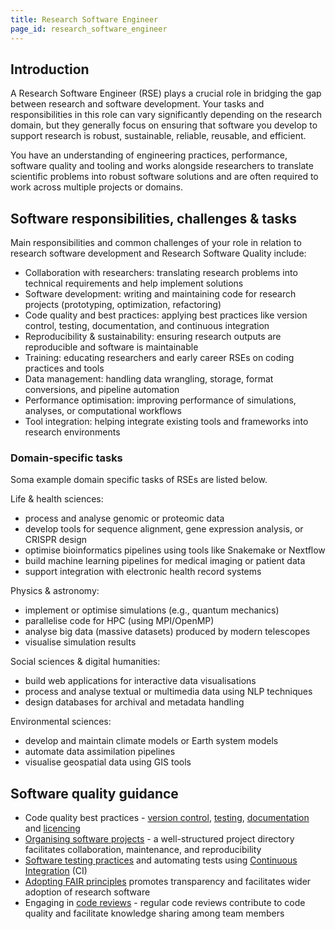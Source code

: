 ```yaml
---
title: Research Software Engineer
page_id: research_software_engineer
---
```



## Introduction

A Research Software Engineer (RSE) plays a crucial role in bridging the gap between research and software development. 
Your tasks and responsibilities in this role can vary significantly depending on the research domain, but they generally focus on ensuring that software you develop 
to support research is robust, sustainable, reliable, reusable, and efficient.

You have an understanding of engineering practices, performance, software quality and tooling	and works alongside researchers to translate scientific problems 
into robust software solutions and are often required to work across multiple projects or domains.

## Software responsibilities, challenges & tasks

Main responsibilities and common challenges of your role in relation to research software development and Research Software Quality include:

- Collaboration with researchers: translating research problems into technical requirements and help implement solutions
- Software development: writing and maintaining code for research projects (prototyping, optimization, refactoring)
- Code quality and best practices: applying best practices like version control, testing, documentation, and continuous integration
- Reproducibility & sustainability: ensuring research outputs are reproducible and software is maintainable
- Training: educating researchers and early career RSEs on coding practices and tools
- Data management: handling data wrangling, storage, format conversions, and pipeline automation
- Performance optimisation: improving performance of simulations, analyses, or computational workflows
- Tool integration: helping integrate existing tools and frameworks into research environments

### Domain-specific tasks

Soma example domain specific tasks of RSEs are listed below.

Life & health sciences:

- process and analyse genomic or proteomic data
- develop tools for sequence alignment, gene expression analysis, or CRISPR design
- optimise bioinformatics pipelines using tools like Snakemake or Nextflow
- build machine learning pipelines for medical imaging or patient data
- support integration with electronic health record systems

Physics & astronomy:

- implement or optimise simulations (e.g., quantum mechanics)
- parallelise code for HPC (using MPI/OpenMP)
- analyse big data (massive datasets) produced by modern telescopes
- visualise simulation results

Social sciences & digital humanities:

- build web applications for interactive data visualisations
- process and analyse textual or multimedia data using NLP techniques
- design databases for archival and metadata handling

Environmental sciences:

- develop and maintain climate models or Earth system models
- automate data assimilation pipelines
- visualise geospatial data using GIS tools


## Software quality guidance

- Code quality best practices - [version control](./using_version_control), [testing](./testing_software), [documentation](./documenting_software) and [licencing](./licensing_software)
- [Organising software projects](./organising_software_projects) - a well-structured project directory facilitates collaboration, maintenance, and reproducibility
- [Software testing practices](./testing_software) and automating tests using [Continuous Integration](./ci_cd) (CI)
- [Adopting FAIR principles](./fair_rs) promotes transparency and facilitates wider adoption of research software
- Engaging in [code reviews](./code_review) - regular code reviews contribute to code quality and facilitate knowledge sharing among team members​
